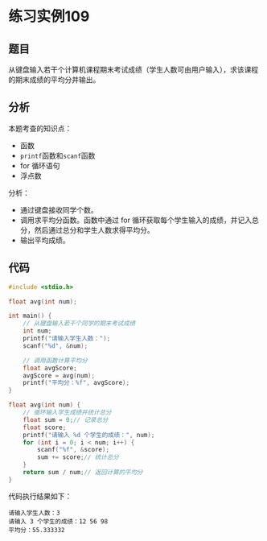 # 练习实例109

## 题目

从键盘输入若干个计算机课程期末考试成绩（学生人数可由用户输入），求该课程的期末成绩的平均分并输出。

## 分析

本题考查的知识点：

- 函数
- `printf`函数和`scanf`函数
- for 循环语句
- 浮点数

分析：

- 通过键盘接收同学个数。
- 调用求平均分函数。函数中通过 for 循环获取每个学生输入的成绩，并记入总分，然后通过总分和学生人数求得平均分。
- 输出平均成绩。

## 代码

```c
#include <stdio.h>

float avg(int num);

int main() {
    // 从键盘输入若干个同学的期末考试成绩
    int num;
    printf("请输入学生人数：");
    scanf("%d", &num);

    // 调用函数计算平均分
    float avgScore;
    avgScore = avg(num);
    printf("平均分：%f", avgScore);
}

float avg(int num) {
    // 循环输入学生成绩并统计总分
    float sum = 0;// 记录总分
    float score;
    printf("请输入 %d 个学生的成绩：", num);
    for (int i = 0; i < num; i++) {
        scanf("%f", &score);
        sum += score;// 统计总分
    }
    return sum / num;// 返回计算的平均分
}
```

代码执行结果如下：

```text
请输入学生人数：3
请输入 3 个学生的成绩：12 56 98
平均分：55.333332
```